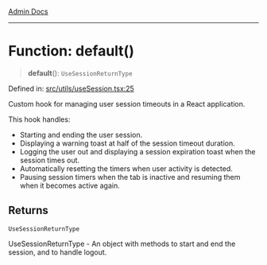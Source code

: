 [Admin Docs](/)

***

# Function: default()

> **default**(): `UseSessionReturnType`

Defined in: [src/utils/useSession.tsx:25](https://github.com/PalisadoesFoundation/talawa-admin/blob/main/src/utils/useSession.tsx#L25)

Custom hook for managing user session timeouts in a React application.

This hook handles:
- Starting and ending the user session.
- Displaying a warning toast at half of the session timeout duration.
- Logging the user out and displaying a session expiration toast when the session times out.
- Automatically resetting the timers when user activity is detected.
- Pausing session timers when the tab is inactive and resuming them when it becomes active again.

## Returns

`UseSessionReturnType`

UseSessionReturnType - An object with methods to start and end the session, and to handle logout.
